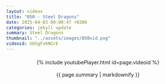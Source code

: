 ```yaml
---
layout: videos
title: "050 - Steel Dragons"
date: 2025-04-03 00:00:47 +0200
categories: jekyll update
summary: Steel Dragons
thumbnail: "../assets/images/050vid.png"
videoid: UUSgFxKNGrE
---
```


<div style="text-align: center; margin-top: 20px;">
  {% include youtubePlayer.html id=page.videoid %}
  <p style="margin-top: 15px; font-size: 1.2em; color: #333;">
    <p>{{ page.summary | markdownify }}</p>
  </p>
</div>
